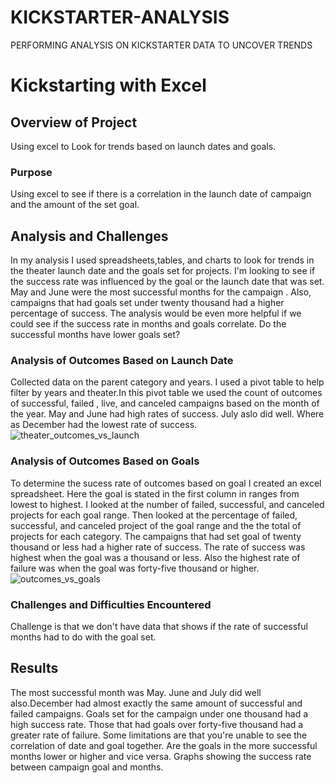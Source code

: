 # KICKSTARTER-ANALYSIS

PERFORMING ANALYSIS ON KICKSTARTER DATA TO UNCOVER TRENDS

# Kickstarting with Excel

## Overview of Project

 Using excel to Look for trends based on launch dates and goals.
### Purpose

 Using excel  to see if there is a correlation in the launch date of campaign and the amount of the set goal.
 
## Analysis and Challenges

 In my analysis I used spreadsheets,tables, and charts  to look for trends in the theater launch date and the goals set for projects. I'm looking to see if the success rate was influenced by the goal or the launch date that was set.
 May and June were the most successful months for the campaign . Also, campaigns that had goals set under twenty thousand  had a higher percentage of success. The analysis would be even more helpful if we  could see if the success rate in months and goals correlate. Do the successful months have lower goals set?

### Analysis of Outcomes Based on Launch Date

 Collected data on the parent category and years. I used a pivot table to help filter by years and theater.In this pivot table we used the count of outcomes of successful, failed , live, and canceled campaigns based on the month of the year.
 May and June had high rates of success. July aslo did well. Where as December had the lowest rate of success. 
![theater_outcomes_vs_launch](https://user-images.githubusercontent.com/107623913/174676553-cd92b6db-6ecd-4bc7-b3de-f6b78ebf57e0.png)


### Analysis of Outcomes Based on Goals

  To determine the sucess rate of outcomes based on goal I created an excel spreadsheet. Here the goal  is stated in the first column in ranges from lowest to highest. I looked at the number of failed, successful, and canceled projects for each goal range. Then looked at the percentage of failed, successful, and canceled project of the goal range and the the total of projects for each category.
  The campaigns that had set goal of twenty thousand or less had a higher rate of success. The rate of success was highest when the goal was a thousand or less. Also the highest rate of failure was when the goal was  forty-five thousand or higher. ![outcomes_vs_goals](https://user-images.githubusercontent.com/107623913/174673643-561f77ed-26ea-4b5f-b2b7-49e017e8cf68.png)

### Challenges and Difficulties Encountered

Challenge is that we don't have data that shows if the rate of successful months had to do with the goal set.


## Results


The most successful month was May. June and July did well also.December had almost exactly the same amount of successful and failed campaigns.
 Goals set for the campaign under one thousand had a high success rate. Those that had goals over forty-five thousand had a greater rate of failure. 
 Some limitations are that you're unable to see the correlation of date and goal together. Are the goals in the more successful  months lower or higher and vice versa.
 Graphs showing the success rate between campaign goal and months.

